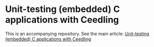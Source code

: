 # Unit-testing (embedded) C applications with Ceedling

This is an accompanying repository. See the main article: [Unit-testing (embedded) C applications with Ceedling](http://dmitryfrank.com/articles/unit_testing_embedded_c_applications)
